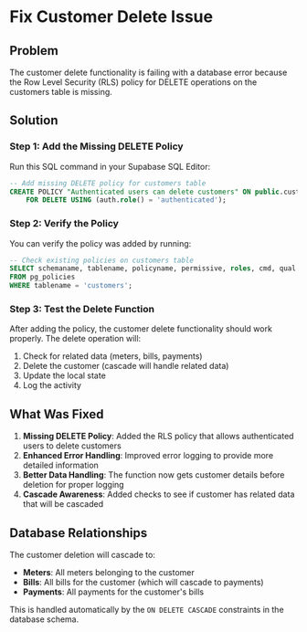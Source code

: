 # Fix Customer Delete Issue

## Problem
The customer delete functionality is failing with a database error because the Row Level Security (RLS) policy for DELETE operations on the customers table is missing.

## Solution

### Step 1: Add the Missing DELETE Policy

Run this SQL command in your Supabase SQL Editor:

```sql
-- Add missing DELETE policy for customers table
CREATE POLICY "Authenticated users can delete customers" ON public.customers
    FOR DELETE USING (auth.role() = 'authenticated');
```

### Step 2: Verify the Policy

You can verify the policy was added by running:

```sql
-- Check existing policies on customers table
SELECT schemaname, tablename, policyname, permissive, roles, cmd, qual 
FROM pg_policies 
WHERE tablename = 'customers';
```

### Step 3: Test the Delete Function

After adding the policy, the customer delete functionality should work properly. The delete operation will:

1. Check for related data (meters, bills, payments)
2. Delete the customer (cascade will handle related data)
3. Update the local state
4. Log the activity

## What Was Fixed

1. **Missing DELETE Policy**: Added the RLS policy that allows authenticated users to delete customers
2. **Enhanced Error Handling**: Improved error logging to provide more detailed information
3. **Better Data Handling**: The function now gets customer details before deletion for proper logging
4. **Cascade Awareness**: Added checks to see if customer has related data that will be cascaded

## Database Relationships

The customer deletion will cascade to:
- **Meters**: All meters belonging to the customer
- **Bills**: All bills for the customer (which will cascade to payments)
- **Payments**: All payments for the customer's bills

This is handled automatically by the `ON DELETE CASCADE` constraints in the database schema. 